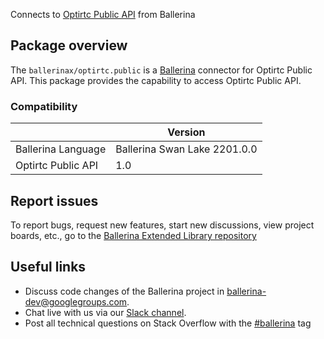 Connects to [Optirtc Public API](https://docs.optirtc.com/api/opti-publicapi-v1.html) from Ballerina

## Package overview
The `ballerinax/optirtc.public` is a [Ballerina](https://ballerina.io/) connector for Optirtc Public API.
This package provides the capability to access Optirtc Public API.

### Compatibility
|                               | Version                         |
|-------------------------------|---------------------------------|
| Ballerina Language            | Ballerina Swan Lake 2201.0.0      | 
| Optirtc Public API            | 1.0                             |

## Report issues
To report bugs, request new features, start new discussions, view project boards, etc., go to the [Ballerina Extended Library repository](https://github.com/ballerina-platform/ballerina-extended-library)

## Useful links
- Discuss code changes of the Ballerina project in [ballerina-dev@googlegroups.com](mailto:ballerina-dev@googlegroups.com).
- Chat live with us via our [Slack channel](https://ballerina.io/community/slack/).
- Post all technical questions on Stack Overflow with the [#ballerina](https://stackoverflow.com/questions/tagged/ballerina) tag
